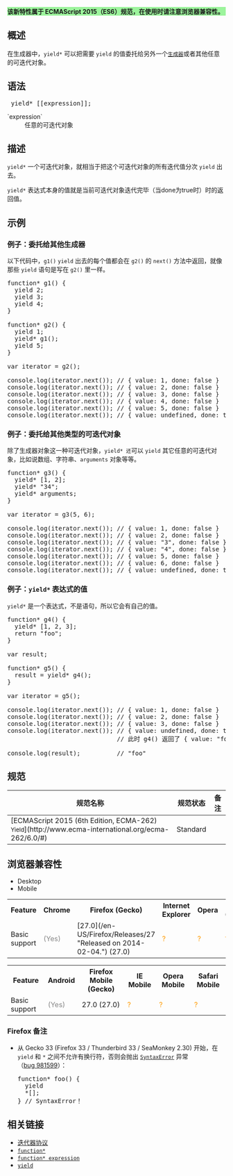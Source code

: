 <div>

<div style="background: #9CF49C;" class="overheadIndicator">

**该新特性属于 ECMAScript 2015（ES6）规范，在使用时请注意浏览器兼容性。**

</div>

</div>

## 概述

在生成器中，`yield*` 可以把需要 `yield` 的值委托给另外一个[`生成器`](/zh-CN/docs/Web/JavaScript/Reference/Statements/function* "function* 声明（function关键字后跟一个星号）定义一个generator（生成器）函数，返回一个Generator对象。")或者其他任意的可迭代对象。

## 语法

<pre class="syntaxbox language-html"> yield* [[expression]];</pre>

<dl>

<dt>`expression`</dt>

<dd>任意的可迭代对象</dd>

</dl>

## 描述

`yield*` 一个可迭代对象，就相当于把这个可迭代对象的所有迭代值分次 `yield` 出去。

`yield*` 表达式本身的值就是当前可迭代对象迭代完毕（当done为true时）时的返回值。

## 示例

### 例子：委托给其他生成器

以下代码中，`g1()` `yield` 出去的每个值都会在 `g2()` 的 `next()` 方法中返回，就像那些 `yield` 语句是写在 `g2()` 里一样。

<pre class="brush: js">function* g1() {
  yield 2;
  yield 3;
  yield 4;
}

function* g2() {
  yield 1;
  yield* g1();
  yield 5;
}

var iterator = g2();

console.log(iterator.next()); // { value: 1, done: false }
console.log(iterator.next()); // { value: 2, done: false }
console.log(iterator.next()); // { value: 3, done: false }
console.log(iterator.next()); // { value: 4, done: false }
console.log(iterator.next()); // { value: 5, done: false }
console.log(iterator.next()); // { value: undefined, done: true }
</pre>

### 例子：委托给其他类型的可迭代对象

除了生成器对象这一种可迭代对象，`yield* 还`可以 `yield` 其它任意的可迭代对象，比如说数组、字符串、`arguments` 对象等等。

<pre class="brush: js">function* g3() {
  yield* [1, 2];
  yield* "34";
  yield* arguments;
}

var iterator = g3(5, 6);

console.log(iterator.next()); // { value: 1, done: false }
console.log(iterator.next()); // { value: 2, done: false }
console.log(iterator.next()); // { value: "3", done: false }
console.log(iterator.next()); // { value: "4", done: false }
console.log(iterator.next()); // { value: 5, done: false }
console.log(iterator.next()); // { value: 6, done: false }
console.log(iterator.next()); // { value: undefined, done: true }
</pre>

### 例子：`yield*` 表达式的值

`yield*` 是一个表达式，不是语句，所以它会有自己的值。

<pre class="brush: js">function* g4() {
  yield* [1, 2, 3];
  return "foo";
}

var result;

function* g5() {
  result = yield* g4();
}

var iterator = g5();

console.log(iterator.next()); // { value: 1, done: false }
console.log(iterator.next()); // { value: 2, done: false }
console.log(iterator.next()); // { value: 3, done: false }
console.log(iterator.next()); // { value: undefined, done: true }, 
                              // 此时 g4() 返回了 { value: "foo", done: true }

console.log(result);          // "foo"
</pre>

## 规范

<table class="standard-table">

<thead>

<tr>

<th scope="col">规范名称</th>

<th scope="col">规范状态</th>

<th scope="col">备注</th>

</tr>

</thead>

<tbody>

<tr>

<td>[ECMAScript 2015 (6th Edition, ECMA-262)  
<small lang="zh-CN">Yield</small>](http://www.ecma-international.org/ecma-262/6.0/#)</td>

<td><span class="spec-Standard">Standard</span></td>

<td> </td>

</tr>

</tbody>

</table>

## 浏览器兼容性

<div class="htab"><a name="AutoCompatibilityTable" id="AutoCompatibilityTable"></a>

*   <a>Desktop</a>
*   <a>Mobile</a>

</div>

<div id="compat-desktop">

<table class="compat-table">

<tbody>

<tr>

<th>Feature</th>

<th>Chrome</th>

<th>Firefox (Gecko)</th>

<th>Internet Explorer</th>

<th>Opera</th>

<th>Safari (WebKit)</th>

</tr>

<tr>

<td>Basic support</td>

<td><span title="Please update this with the earliest version of support." style="color: #888;">(Yes)</span></td>

<td>[27.0](/en-US/Firefox/Releases/27 "Released on 2014-02-04.") (27.0)</td>

<td><span title="Compatibility unknown; please update this." style="color: rgb(255, 153, 0);">?</span></td>

<td><span title="Compatibility unknown; please update this." style="color: rgb(255, 153, 0);">?</span></td>

<td><span title="Compatibility unknown; please update this." style="color: rgb(255, 153, 0);">?</span></td>

</tr>

</tbody>

</table>

</div>

<div id="compat-mobile">

<table class="compat-table">

<tbody>

<tr>

<th>Feature</th>

<th>Android</th>

<th>Firefox Mobile (Gecko)</th>

<th>IE Mobile</th>

<th>Opera Mobile</th>

<th>Safari Mobile</th>

</tr>

<tr>

<td>Basic support</td>

<td><span title="Please update this with the earliest version of support." style="color: #888;">(Yes)</span></td>

<td>27.0 (27.0)</td>

<td><span title="Compatibility unknown; please update this." style="color: rgb(255, 153, 0);">?</span></td>

<td><span title="Compatibility unknown; please update this." style="color: rgb(255, 153, 0);">?</span></td>

<td><span title="Compatibility unknown; please update this." style="color: rgb(255, 153, 0);">?</span></td>

</tr>

</tbody>

</table>

</div>

### Firefox 备注

*   从 Gecko 33 (Firefox 33 / Thunderbird 33 / SeaMonkey 2.30) 开始，在 `yield` 和 `*` 之间不允许有换行符，否则会抛出 [`SyntaxError`](/zh-CN/docs/Web/JavaScript/Reference/Global_Objects/SyntaxError "SyntaxError 对象代表尝试解析语法上不合法的代码的错误.") 异常（[bug 981599](https://bugzilla.mozilla.org/show_bug.cgi?id=981599 "FIXED: Update parsing of 'yield' to match latest spec")）：

    <pre class="brush: js">function* foo() {
      yield
      *[];
    } // SyntaxError！</pre>

## 相关链接

*   [迭代器协议](/zh-CN/docs/Web/JavaScript/Guide/The_Iterator_protocol)
*   [`function*`](/zh-CN/docs/Web/JavaScript/Reference/Statements/function* "function* 声明（function关键字后跟一个星号）定义一个generator（生成器）函数，返回一个Generator对象。")
*   [`function* expression`](/zh-CN/docs/Web/JavaScript/Reference/Operators/function* "function*关键字可以在表达式内部定义一个生成器函数。")
*   [`yield`](/zh-CN/docs/Web/JavaScript/Reference/Operators/yield "yield 关键字用来暂停和继续一个生成器函数 (function* or legacy generator).")